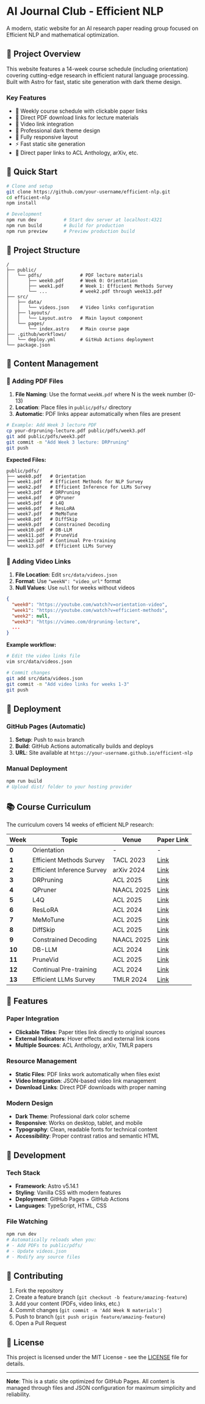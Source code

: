 # AI Journal Club - Efficient NLP

A modern, static website for an AI research paper reading group focused on Efficient NLP and mathematical optimization.

## 🎯 Project Overview

This website features a 14-week course schedule (including orientation) covering cutting-edge research in efficient natural language processing. Built with Astro for fast, static site generation with dark theme design.

### Key Features
- 📅 Weekly course schedule with clickable paper links
- 📄 Direct PDF download links for lecture materials
- 🎥 Video link integration
- 🌙 Professional dark theme design
- 📱 Fully responsive layout
- ⚡ Fast static site generation
- 🔗 Direct paper links to ACL Anthology, arXiv, etc.

## 🚀 Quick Start

```bash
# Clone and setup
git clone https://github.com/your-username/efficient-nlp.git
cd efficient-nlp
npm install

# Development
npm run dev          # Start dev server at localhost:4321
npm run build        # Build for production
npm run preview      # Preview production build
```

## 📁 Project Structure

```text
/
├── public/
│   └── pdfs/              # PDF lecture materials
│       ├── week0.pdf      # Week 0: Orientation
│       ├── week1.pdf      # Week 1: Efficient Methods Survey
│       └── ...            # week2.pdf through week13.pdf
├── src/
│   ├── data/
│   │   └── videos.json    # Video links configuration
│   ├── layouts/
│   │   └── Layout.astro   # Main layout component
│   └── pages/
│       └── index.astro    # Main course page
├── .github/workflows/
│   └── deploy.yml         # GitHub Actions deployment
└── package.json
```

## 📖 Content Management

### 📄 Adding PDF Files

1. **File Naming**: Use the format `weekN.pdf` where N is the week number (0-13)
2. **Location**: Place files in `public/pdfs/` directory
3. **Automatic**: PDF links appear automatically when files are present

```bash
# Example: Add Week 3 lecture PDF
cp your-drpruning-lecture.pdf public/pdfs/week3.pdf
git add public/pdfs/week3.pdf
git commit -m "Add Week 3 lecture: DRPruning"
git push
```

**Expected Files:**
```
public/pdfs/
├── week0.pdf   # Orientation
├── week1.pdf   # Efficient Methods for NLP Survey
├── week2.pdf   # Efficient Inference for LLMs Survey
├── week3.pdf   # DRPruning
├── week4.pdf   # QPruner
├── week5.pdf   # L4Q
├── week6.pdf   # ResLoRA
├── week7.pdf   # MeMoTune
├── week8.pdf   # DiffSkip
├── week9.pdf   # Constrained Decoding
├── week10.pdf  # DB-LLM
├── week11.pdf  # PruneVid
├── week12.pdf  # Continual Pre-training
└── week13.pdf  # Efficient LLMs Survey
```

### 🎥 Adding Video Links

1. **File Location**: Edit `src/data/videos.json`
2. **Format**: Use `"weekN": "video_url"` format
3. **Null Values**: Use `null` for weeks without videos

```json
{
  "week0": "https://youtube.com/watch?v=orientation-video",
  "week1": "https://youtube.com/watch?v=efficient-methods",
  "week2": null,
  "week3": "https://vimeo.com/drpruning-lecture",
  ...
}
```

**Example workflow:**
```bash
# Edit the video links file
vim src/data/videos.json

# Commit changes
git add src/data/videos.json
git commit -m "Add video links for weeks 1-3"
git push
```

## 🔧 Deployment

### GitHub Pages (Automatic)

1. **Setup**: Push to `main` branch
2. **Build**: GitHub Actions automatically builds and deploys
3. **URL**: Site available at `https://your-username.github.io/efficient-nlp`

### Manual Deployment

```bash
npm run build
# Upload dist/ folder to your hosting provider
```

## 📚 Course Curriculum

The curriculum covers 14 weeks of efficient NLP research:

| Week | Topic | Venue | Paper Link |
|------|-------|--------|------------|
| **0** | Orientation | - | - |
| **1** | Efficient Methods Survey | TACL 2023 | [Link](https://aclanthology.org/2023.tacl-1.48/) |
| **2** | Efficient Inference Survey | arXiv 2024 | [Link](https://arxiv.org/abs/2404.14294) |
| **3** | DRPruning | ACL 2025 | [Link](https://aclanthology.org/2025.acl-long.1414/) |
| **4** | QPruner | NAACL 2025 | [Link](https://aclanthology.org/2025.findings-naacl.240/) |
| **5** | L4Q | ACL 2025 | [Link](https://aclanthology.org/2025.acl-long.99/) |
| **6** | ResLoRA | ACL 2024 | [Link](https://aclanthology.org/2024.findings-acl.525/) |
| **7** | MeMoTune | ACL 2025 | [Link](https://aclanthology.org/2025.findings-acl.208/) |
| **8** | DiffSkip | ACL 2025 | [Link](https://aclanthology.org/2025.findings-acl.377/) |
| **9** | Constrained Decoding | NAACL 2025 | [Link](https://aclanthology.org/2025.naacl-long.239/) |
| **10** | DB-LLM | ACL 2024 | [Link](https://aclanthology.org/2024.findings-acl.516/) |
| **11** | PruneVid | ACL 2025 | [Link](https://aclanthology.org/2025.findings-acl.1024/) |
| **12** | Continual Pre-training | ACL 2024 | [Link](https://aclanthology.org/2024.findings-acl.606/) |
| **13** | Efficient LLMs Survey | TMLR 2024 | [Link](https://arxiv.org/abs/2312.03863) |

## 🎨 Features

### Paper Integration
- **Clickable Titles**: Paper titles link directly to original sources
- **External Indicators**: Hover effects and external link icons
- **Multiple Sources**: ACL Anthology, arXiv, TMLR papers

### Resource Management
- **Static Files**: PDF links work automatically when files exist
- **Video Integration**: JSON-based video link management
- **Download Links**: Direct PDF downloads with proper naming

### Modern Design
- **Dark Theme**: Professional dark color scheme
- **Responsive**: Works on desktop, tablet, and mobile
- **Typography**: Clean, readable fonts for technical content
- **Accessibility**: Proper contrast ratios and semantic HTML

## 🔧 Development

### Tech Stack
- **Framework**: Astro v5.14.1
- **Styling**: Vanilla CSS with modern features
- **Deployment**: GitHub Pages + GitHub Actions
- **Languages**: TypeScript, HTML, CSS

### File Watching
```bash
npm run dev
# Automatically reloads when you:
# - Add PDFs to public/pdfs/
# - Update videos.json
# - Modify any source files
```

## 🤝 Contributing

1. Fork the repository
2. Create a feature branch (`git checkout -b feature/amazing-feature`)
3. Add your content (PDFs, video links, etc.)
4. Commit changes (`git commit -m 'Add Week N materials'`)
5. Push to branch (`git push origin feature/amazing-feature`)
6. Open a Pull Request

## 📄 License

This project is licensed under the MIT License - see the [LICENSE](LICENSE) file for details.

---

**Note**: This is a static site optimized for GitHub Pages. All content is managed through files and JSON configuration for maximum simplicity and reliability.
